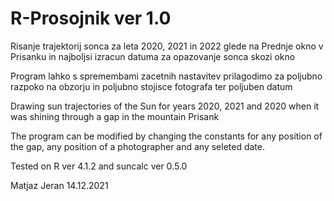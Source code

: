 # R-Prosojnik ver 1.0

Risanje trajektorij sonca za leta 2020, 2021 in 2022 glede na Prednje okno v Prisanku in najboljsi izracun datuma za opazovanje sonca skozi okno

Program lahko s spremembami zacetnih nastavitev prilagodimo za poljubno razpoko na obzorju in poljubno stojisce fotografa ter poljuben datum

Drawing sun trajectories of the Sun for years 2020, 2021 and 2020 when it was shining through a gap in the mountain Prisank

The program can be modified by changing the constants for any position of the gap, any position of a photographer and any seleted date.

Tested on R ver 4.1.2 and suncalc ver 0.5.0
 
Matjaz Jeran
14.12.2021
